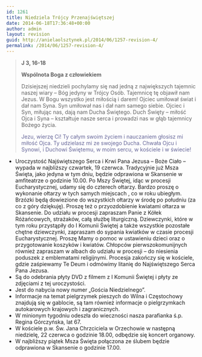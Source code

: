 ```yaml
---
id: 1261
title: Niedziela Trójcy Przenajświętszej
date: 2014-06-18T17:36:48+00:00
author: admin
layout: revision
guid: http://anielaolsztynek.pl/2014/06/1257-revision-4/
permalink: /2014/06/1257-revision-4/
---
```

> **J 3, 16-18**
> 
> **Wspólnota Boga z człowiekiem**
> 
> Dzisiejszej niedzieli pochylamy się nad jedną z największych tajemnic naszej wiary &#8211; Bóg jedyny w Trójcy Osób. Tajemnicę tę objawił nam Jezus. W Bogu wszystko jest miłością i darem! Ojciec umiłował świat i dał nam Syna. Syn umiłował nas i dał nam samego siebie. Ojciec i Syn, miłując nas, dają nam Ducha Świętego. Duch Święty &#8211; miłość Ojca i Syna &#8211; kształtuje nasze serca i prowadzi nas w głąb tajemnicy Bożego życia.
> 
> <span style="color: #666699;">Jezu, wierzę Ci! Ty całym swoim życiem i nauczaniem głosisz mi miłość Ojca. Ty udzielasz mi ze swojego Ducha. Chwała Ojcu i Synowi, i Duchowi Świętemu, w moim sercu, w kościele i w świecie!</span>

  * Uroczystość Najświętszego Serca i Krwi Pana Jezusa &#8211; Boże Ciało &#8211; wypada w najbliższy czwartek, 19 czerwca. Tradycyjnie już Msza Święta, jako jedyna w tym dniu, będzie odprawiona w Skansenie w amfiteatrze o godzinie 10.00. Po Mszy Świętej, idąc w procesji Eucharystycznej, udamy się do czterech ołtarzy. Bardzo proszę o wykonanie ołtarzy w tych samych miejscach , co w roku ubiegłym. Brzózki będą dowiezione do wszystkich ołtarzy w środę po południu (za co z góry dziękuję). Proszę też o przyozdobienie kwiatami ołtarza w Skansenie. Do udziału w procesji zapraszam Panie z Kółek Różańcowych, strażaków, całą służbę liturgiczną. Dziewczynki, które w tym roku przystąpiły do I Komunii Świętej a także wszystkie pozostałe chętne dziewczynki, zapraszam do sypania kwiatków w czasie procesji Eucharystycznej. Proszę Mamy o pomoc w ustawieniu dzieci oraz o przygotowanie koszyków i kwiatów. Chłopców pierwszokomunijnych również zapraszam w albach do udziału w procesji &#8211; do niesienia poduszek z emblematami religijnymi. Procesja zakończy się w kościele, gdzie zaśpiewamy Te Deum i odmówimy litanię do Najświętszego Serca Pana Jezusa.
  * Są do odebrania płyty DVD z filmem z I Komunii Świętej i płyty ze zdjęciami z tej uroczystości.
  * Jest do nabycia nowy numer &#8222;Gościa Niedzielnego&#8221;.
  * Informacje na temat pielgrzymek pieszych do Wilna i Częstochowy znajdują się w gablocie, są tam również informacje o pielgrzymkach autokarowych krajowych i zagranicznych.
  * W minionym tygodniu odeszła do wieczności nasza parafianka ś.p. Regina Górczyńska, lat 67.
  * W kościele p.w. Św. Jana Chrzciciela w Orzechowie w następną niedzielę, 22 czerwca o godzinie 18.00, odbędzie się koncert organowy.
  * W najbliższy piątek Msza Święta połączona ze ślubem będzie odprawiona w Skansenie o godzinie 17.00.